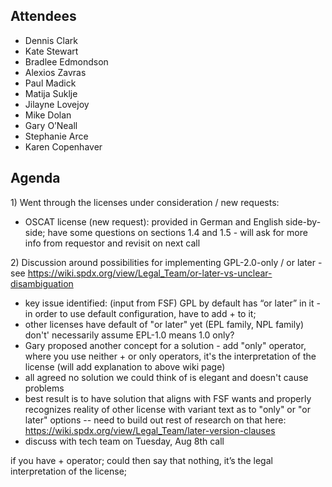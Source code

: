 ## Attendees

  - Dennis Clark
  - Kate Stewart
  - Bradlee Edmondson
  - Alexios Zavras
  - Paul Madick
  - Matija Suklje
  - Jilayne Lovejoy
  - Mike Dolan
  - Gary O’Neall
  - Stephanie Arce
  - Karen Copenhaver

## Agenda

1\) Went through the licenses under consideration / new requests:

  - OSCAT license (new request): provided in German and English
    side-by-side; have some questions on sections 1.4 and 1.5 - will ask
    for more info from requestor and revisit on next call

2\) Discussion around possibilities for implementing GPL-2.0-only / or
later - see
<https://wiki.spdx.org/view/Legal_Team/or-later-vs-unclear-disambiguation>

  - key issue identified: (input from FSF) GPL by default has “or later”
    in it - in order to use default configuration, have to add + to it;
  - other licenses have default of "or later" yet (EPL family, NPL
    family) don't' necessarily assume EPL-1.0 means 1.0 only?
  - Gary proposed another concept for a solution - add "only" operator,
    where you use neither + or only operators, it's the interpretation
    of the license (will add explanation to above wiki page)
  - all agreed no solution we could think of is elegant and doesn't
    cause problems
  - best result is to have solution that aligns with FSF wants and
    properly recognizes reality of other license with variant text as to
    "only" or "or later" options -- need to build out rest of research
    on that here:
    <https://wiki.spdx.org/view/Legal_Team/later-version-clauses>
  - discuss with tech team on Tuesday, Aug 8th call

if you have + operator; could then say that nothing, it’s the legal
interpretation of the license;
